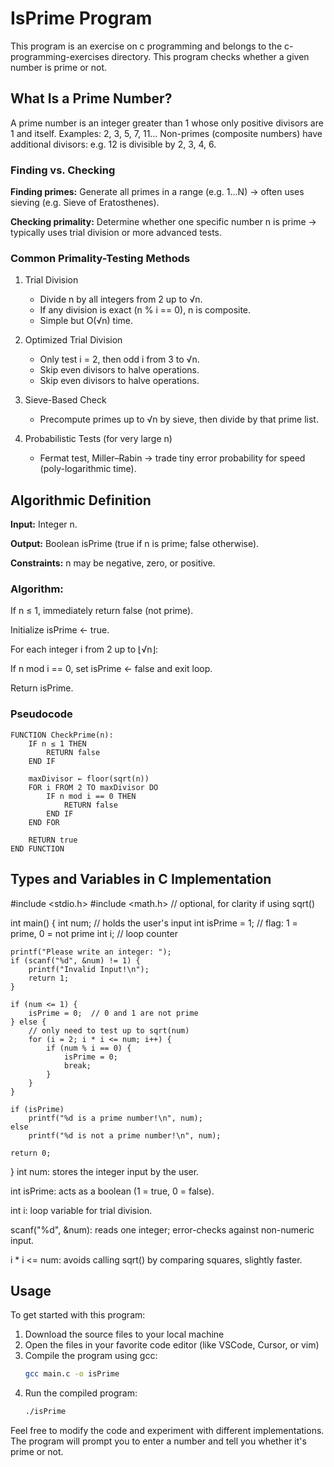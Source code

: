 # IsPrime Program
This program is an exercise on c programming and belongs to the c-programming-exercises directory. This program checks whether a given number is prime or not.

## What Is a Prime Number?

A prime number is an integer greater than 1 whose only positive divisors are 1 and itself. Examples: 2, 3, 5, 7, 11…
Non-primes (composite numbers) have additional divisors: e.g. 12 is divisible by 2, 3, 4, 6.

### Finding vs. Checking

**Finding primes:** Generate all primes in a range (e.g. 1…N) → often uses sieving (e.g. Sieve of Eratosthenes).

**Checking primality:** Determine whether one specific number n is prime → typically uses trial division or more advanced tests.

### Common Primality-Testing Methods
1. Trial Division
    - Divide n by all integers from 2 up to √n.
    - If any division is exact (n % i == 0), n is composite.
    - Simple but O(√n) time.

2. Optimized Trial Division
    - Only test i = 2, then odd i from 3 to √n.
    - Skip even divisors to halve operations.
    - Skip even divisors to halve operations.

3. Sieve-Based Check

    - Precompute primes up to √n by sieve, then divide by that prime list.

4. Probabilistic Tests (for very large n)

    - Fermat test, Miller–Rabin → trade tiny error probability for speed (poly-logarithmic time).


## Algorithmic Definition
**Input:** Integer n.

**Output:** Boolean isPrime (true if n is prime; false otherwise).

**Constraints:** n may be negative, zero, or positive.

### Algorithm:

If n ≤ 1, immediately return false (not prime).

Initialize isPrime ← true.

For each integer i from 2 up to ⌊√n⌋:

If n mod i == 0, set isPrime ← false and exit loop.

Return isPrime.

### Pseudocode

```pseudocode
FUNCTION CheckPrime(n):
    IF n ≤ 1 THEN
        RETURN false
    END IF

    maxDivisor ← floor(sqrt(n))
    FOR i FROM 2 TO maxDivisor DO
        IF n mod i == 0 THEN
            RETURN false
        END IF
    END FOR

    RETURN true
END FUNCTION
```

## Types and Variables in C Implementation

#include <stdio.h>
#include <math.h>      // optional, for clarity if using sqrt()

int main() {
    int num;           // holds the user's input
    int isPrime = 1;   // flag: 1 = prime, 0 = not prime
    int i;             // loop counter

    printf("Please write an integer: ");
    if (scanf("%d", &num) != 1) {
        printf("Invalid Input!\n");
        return 1;
    }

    if (num <= 1) {
        isPrime = 0;  // 0 and 1 are not prime
    } else {
        // only need to test up to sqrt(num)
        for (i = 2; i * i <= num; i++) {
            if (num % i == 0) {
                isPrime = 0;
                break;
            }
        }
    }

    if (isPrime)
        printf("%d is a prime number!\n", num);
    else
        printf("%d is not a prime number!\n", num);

    return 0;
}
int num: stores the integer input by the user.

int isPrime: acts as a boolean (1 = true, 0 = false).

int i: loop variable for trial division.

scanf("%d", &num): reads one integer; error-checks against non-numeric input.

i * i <= num: avoids calling sqrt() by comparing squares, slightly faster.


## Usage

To get started with this program:

1. Download the source files to your local machine
2. Open the files in your favorite code editor (like VSCode, Cursor, or vim)
3. Compile the program using gcc:
   ```bash
   gcc main.c -o isPrime
   ```
4. Run the compiled program:
   ```bash
   ./isPrime
   ```

Feel free to modify the code and experiment with different implementations. The program will prompt you to enter a number and tell you whether it's prime or not.